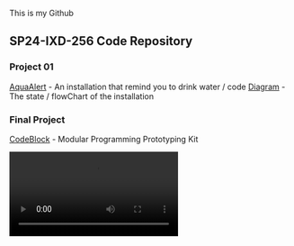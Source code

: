 This is my Github
## SP24-IXD-256 Code Repository

### Project 01 

[AquaAlert](Project1-AquaAlert) - An installation that remind you to drink water / code
[Diagram](未命名作品.jpg) - The state / flowChart of the installation

### Final Project
[CodeBlock](Project4/README.md) - Modular Programming Prototyping Kit


<video src="https://github.com/rayytsn9/ROBOTT/assets/79029536/62f541aa-aa8c-43f5-9ead-4b7a2e0d7c2a" width="300" />



